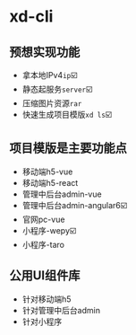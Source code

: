 # xd-cli
## 预想实现功能
- 拿本地IPv4`ip`☑️
- 静态起服务`server`☑️
- 压缩图片资源`rar`
- 快速生成项目模版`xd ls`☑️

## 项目模版是主要功能点
- 移动端h5-vue
- 移动端h5-react
- 管理中后台admin-vue
- 管理中后台admin-angular6☑️
- 官网pc-vue
- 小程序-wepy☑️
- 小程序-taro

## 公用UI组件库
- 针对移动端h5
- 针对管理中后台admin
- 针对小程序